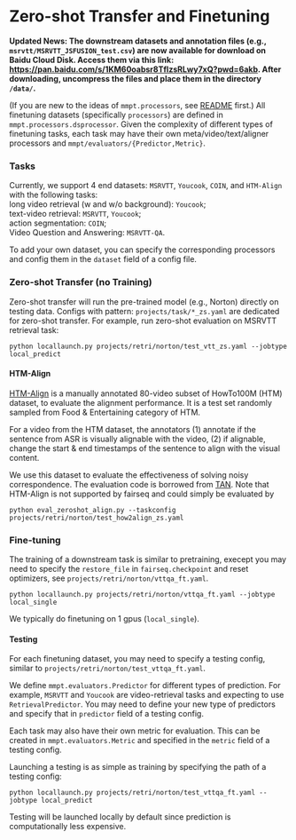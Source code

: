 # Zero-shot Transfer and Finetuning

**Updated News: The downstream datasets and annotation files (e.g., `msrvtt/MSRVTT_JSFUSION_test.csv`) are now available for download on Baidu Cloud Disk. Access them via this link:
https://pan.baidu.com/s/1KM60oabsr8TflzsRLwy7xQ?pwd=6akb. After downloading, uncompress the files and place them in the directory `/data/`.**


(If you are new to the ideas of `mmpt.processors`, see [README](README.md) first.)
All finetuning datasets (specifically `processors`) are defined in `mmpt.processors.dsprocessor`.
Given the complexity of different types of finetuning tasks, each task may have their own meta/video/text/aligner processors and `mmpt/evaluators/{Predictor,Metric}`.

### Tasks

Currently, we support 4 end datasets: `MSRVTT`, `Youcook`, `COIN`, and `HTM-Align` with the following tasks:  
long video retrieval (w and w/o background): `Youcook`;  
text-video retrieval: `MSRVTT`, `Youcook`;   
action segmentation: `COIN`;  
Video Question and Answering: `MSRVTT-QA`.  

To add your own dataset, you can specify the corresponding processors and config them in the `dataset` field of a config file.

### Zero-shot Transfer (no Training)
Zero-shot transfer will run the pre-trained model (e.g., Norton) directly on testing data. Configs with pattern: `projects/task/*_zs.yaml` are dedicated for zero-shot transfer.
For example, run zero-shot evaluation on MSRVTT retrieval task:
```
python locallaunch.py projects/retri/norton/test_vtt_zs.yaml --jobtype local_predict
```

#### HTM-Align
[HTM-Align](https://www.robots.ox.ac.uk/~vgg/research/tan/) is a manually annotated 80-video subset of HowTo100M (HTM) dataset, to evaluate the alignment performance. 
It is a test set randomly sampled from Food & Entertaining category of HTM.

For a video from the HTM dataset, the annotators (1) annotate if the sentence from ASR is visually alignable with the video,
(2) if alignable, change the start & end timestamps of the sentence to align with the visual content.

We use this dataset to evaluate the effectiveness of solving noisy correspondence. The evaluation code is borrowed from [TAN](https://github.com/TengdaHan/TemporalAlignNet/blob/main/eval/eval_zeroshot_align.py).
Note that HTM-Align is not supported by fairseq and could simply be evaluated by 
```
python eval_zeroshot_align.py --taskconfig projects/retri/norton/test_how2align_zs.yaml 
```

### Fine-tuning

The training of a downstream task is similar to pretraining, execept you may need to specify the `restore_file` in `fairseq.checkpoint` and reset optimizers, see `projects/retri/norton/vttqa_ft.yaml`.
```
python locallaunch.py projects/retri/norton/vttqa_ft.yaml --jobtype local_single
```
We typically do finetuning on 1 gpus (`local_single`).

#### Testing
For each finetuning dataset, you may need to specify a testing config, similar to `projects/retri/norton/test_vttqa_ft.yaml`.  

We define `mmpt.evaluators.Predictor` for different types of prediction. For example, `MSRVTT` and `Youcook` are video-retrieval tasks and expecting to use `RetrievalPredictor`. You may need to define your new type of predictors and specify that in `predictor` field of a testing config.

Each task may also have their own metric for evaluation. This can be created in `mmpt.evaluators.Metric` and specified in the `metric` field of a testing config.

Launching a testing is as simple as training by specifying the path of a testing config:

```
python locallaunch.py projects/retri/norton/test_vttqa_ft.yaml --jobtype local_predict
```

Testing will be launched locally by default since prediction is computationally less expensive.

